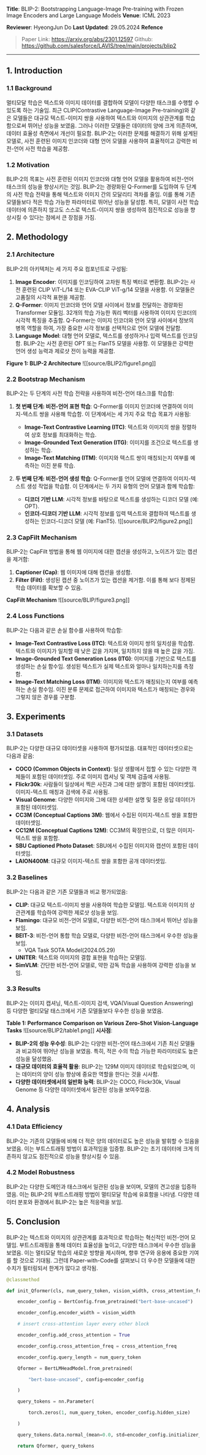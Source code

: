 **Title**: BLIP-2: Bootstrapping Language-Image Pre-training with Frozen Image Encoders and Large Language Models
**Venue**: ICML 2023

**Reviewer**: HyeongJun Do
**Last Updated**: 29.05.2024
**Refence**
> Paper Link: https://arxiv.org/abs/2301.12597
> Github: https://github.com/salesforce/LAVIS/tree/main/projects/blip2
---
## 1. Introduction

### 1.1 Background

멀티모달 학습은 텍스트와 이미지 데이터를 결합하여 모델이 다양한 태스크를 수행할 수 있도록 하는 기술임. 최근 CLIP(Contrastive Language-Image Pre-training)와 같은 모델들은 대규모 텍스트-이미지 쌍을 사용하여 텍스트와 이미지의 상관관계를 학습함으로써 뛰어난 성능을 보였음. 그러나 이러한 모델들은 데이터의 양에 크게 의존하며, 데이터 효율성 측면에서 개선이 필요함. BLIP-2는 이러한 문제를 해결하기 위해 설계된 모델로, 사전 훈련된 이미지 인코더와 대형 언어 모델을 사용하여 효율적이고 강력한 비전-언어 사전 학습을 제공함.

### 1.2 Motivation

BLIP-2의 목표는 사전 훈련된 이미지 인코더와 대형 언어 모델을 활용하여 비전-언어 태스크의 성능을 향상시키는 것임. BLIP-2는 경량화된 Q-Former를 도입하여 두 단계의 사전 학습 전략을 통해 텍스트와 이미지 간의 모달리티 격차를 줄임. 이를 통해 기존 모델들보다 적은 학습 가능한 파라미터로 뛰어난 성능을 달성함. 특히, 모델이 사전 학습 데이터에 의존하지 않고도 스스로 텍스트-이미지 쌍을 생성하여 점진적으로 성능을 향상시킬 수 있다는 점에서 큰 장점을 가짐.

## 2. Methodology

### 2.1 Architecture

BLIP-2의 아키텍처는 세 가지 주요 컴포넌트로 구성됨:

1. **Image Encoder**: 이미지를 인코딩하여 고차원 특징 벡터로 변환함. BLIP-2는 사전 훈련된 CLIP ViT-L/14 또는 EVA-CLIP ViT-g/14 모델을 사용함. 이 모델들은 고품질의 시각적 표현을 제공함.
2. **Q-Former**: 이미지 인코더와 언어 모델 사이에서 정보를 전달하는 경량화된 Transformer 모듈임. 32개의 학습 가능한 쿼리 벡터를 사용하여 이미지 인코더의 시각적 특징을 추출함. Q-Former는 이미지 인코더와 언어 모델 사이에서 정보의 병목 역할을 하여, 가장 중요한 시각 정보를 선택적으로 언어 모델에 전달함.
3. **Language Model**: 대형 언어 모델로, 텍스트를 생성하거나 입력 텍스트를 인코딩함. BLIP-2는 사전 훈련된 OPT 또는 FlanT5 모델을 사용함. 이 모델들은 강력한 언어 생성 능력과 제로샷 전이 능력을 제공함.

**Figure 1: BLIP-2 Architecture**
![[source/BLIP2/figure1.png]]

### 2.2 Bootstrap Mechanism

BLIP-2는 두 단계의 사전 학습 전략을 사용하여 비전-언어 태스크를 학습함:

1. **첫 번째 단계: 비전-언어 표현 학습**: Q-Former를 이미지 인코더에 연결하여 이미지-텍스트 쌍을 사용해 학습함. 이 단계에서는 세 가지 주요 학습 목표가 사용됨:
    
    - **Image-Text Contrastive Learning (ITC)**: 텍스트와 이미지의 쌍을 정렬하여 상호 정보를 최대화하는 학습.
    - **Image-Grounded Text Generation (ITG)**: 이미지를 조건으로 텍스트를 생성하는 학습.
    - **Image-Text Matching (ITM)**: 이미지와 텍스트 쌍이 매칭되는지 여부를 예측하는 이진 분류 학습.
2. **두 번째 단계: 비전-언어 생성 학습**: Q-Former를 언어 모델에 연결하여 이미지-텍스트 생성 작업을 학습함. 이 단계에서는 두 가지 유형의 언어 모델과 함께 학습함:
    
    - **디코더 기반 LLM**: 시각적 정보를 바탕으로 텍스트를 생성하는 디코더 모델 (예: OPT).
    - **인코더-디코더 기반 LLM**: 시각적 정보를 입력 텍스트와 결합하여 텍스트를 생성하는 인코더-디코더 모델 (예: FlanT5).
![[source/BLIP2/figure2.png]]

### 2.3 CapFilt Mechanism

BLIP-2는 CapFilt 방법을 통해 웹 이미지에 대한 캡션을 생성하고, 노이즈가 있는 캡션을 제거함:

1. **Captioner (Cap)**: 웹 이미지에 대해 캡션을 생성함.
2. **Filter (Filt)**: 생성된 캡션 중 노이즈가 있는 캡션을 제거함. 이를 통해 보다 정제된 학습 데이터를 확보할 수 있음.

**CapFilt Mechanism** 
![[source/BLIP/figure3.png]]
### 2.4 Loss Functions

BLIP-2는 다음과 같은 손실 함수를 사용하여 학습함:

- **Image-Text Contrastive Loss (ITC)**: 텍스트와 이미지 쌍의 일치성을 학습함. 텍스트와 이미지가 일치할 때 낮은 값을 가지며, 일치하지 않을 때 높은 값을 가짐.
- **Image-Grounded Text Generation Loss (ITG)**: 이미지를 기반으로 텍스트를 생성하는 손실 함수임. 생성된 텍스트가 실제 텍스트와 얼마나 일치하는지를 측정함.
- **Image-Text Matching Loss (ITM)**: 이미지와 텍스트가 매칭되는지 여부를 예측하는 손실 함수임. 이진 분류 문제로 접근하여 이미지와 텍스트가 매칭되는 경우와 그렇지 않은 경우를 구분함.

## 3. Experiments

### 3.1 Datasets

BLIP-2는 다양한 대규모 데이터셋을 사용하여 평가되었음. 대표적인 데이터셋으로는 다음과 같음:

- **COCO (Common Objects in Context)**: 일상 생활에서 접할 수 있는 다양한 객체들이 포함된 데이터셋임. 주로 이미지 캡셔닝 및 객체 검출에 사용됨.
- **Flickr30k**: 사람들이 일상에서 찍은 사진과 그에 대한 설명이 포함된 데이터셋임. 이미지-텍스트 매칭과 검색에 주로 사용됨.
- **Visual Genome**: 다양한 이미지와 그에 대한 상세한 설명 및 질문 응답 데이터가 포함된 데이터셋임.
- **CC3M (Conceptual Captions 3M)**: 웹에서 수집된 이미지-텍스트 쌍을 포함한 데이터셋임.
- **CC12M (Conceptual Captions 12M)**: CC3M의 확장판으로, 더 많은 이미지-텍스트 쌍을 포함함.
- **SBU Captioned Photo Dataset**: SBU에서 수집된 이미지와 캡션이 포함된 데이터셋임.
- **LAION400M**: 대규모 이미지-텍스트 쌍을 포함한 공개 데이터셋임.

### 3.2 Baselines

BLIP-2는 다음과 같은 기존 모델들과 비교 평가되었음:

- **CLIP**: 대규모 텍스트-이미지 쌍을 사용하여 학습한 모델임. 텍스트와 이미지의 상관관계를 학습하여 강력한 제로샷 성능을 보임.
- **Flamingo**: 대규모 비전-언어 모델로, 다양한 비전-언어 태스크에서 뛰어난 성능을 보임.
- **BEIT-3**: 비전-언어 통합 학습 모델로, 다양한 비전-언어 태스크에서 우수한 성능을 보임.
	- VQA Task SOTA Model(2024.05.29)
- **UNITER**: 텍스트와 이미지의 결합 표현을 학습하는 모델임.
- **SimVLM**: 간단한 비전-언어 모델로, 약한 감독 학습을 사용하여 강력한 성능을 보임.

### 3.3 Results

BLIP-2는 이미지 캡셔닝, 텍스트-이미지 검색, VQA(Visual Question Answering) 등 다양한 멀티모달 태스크에서 기존 모델들보다 우수한 성능을 보였음.

**Table 1: Performance Comparison on Various Zero-Shot Vision-Language Tasks** 
![[source/BLIP2/table1.png]]
**시사점**:

- **BLIP-2의 성능 우수성**: BLIP-2는 다양한 비전-언어 태스크에서 기존 최신 모델들과 비교하여 뛰어난 성능을 보였음. 특히, 적은 수의 학습 가능한 파라미터로도 높은 성능을 달성했음.
- **대규모 데이터의 효율적 활용**: BLIP-2는 129M 이미지 데이터로 학습되었으며, 이는 데이터의 양이 성능 향상에 중요한 역할을 한다는 것을 시사함.
- **다양한 데이터셋에서의 일반화 능력**: BLIP-2는 COCO, Flickr30k, Visual Genome 등 다양한 데이터셋에서 일관된 성능을 보여주었음.

## 4. Analysis

### 4.1 Data Efficiency

BLIP-2는 기존의 모델들에 비해 더 적은 양의 데이터로도 높은 성능을 발휘할 수 있음을 보였음. 이는 부트스트래핑 방법이 효과적임을 입증함. BLIP-2는 초기 데이터에 크게 의존하지 않고도 점진적으로 성능을 향상시킬 수 있음.

### 4.2 Model Robustness

BLIP-2는 다양한 도메인과 태스크에서 일관된 성능을 보이며, 모델의 견고성을 입증하였음. 이는 BLIP-2의 부트스트래핑 방법이 멀티모달 학습에 유효함을 나타냄. 다양한 데이터 분포와 환경에서 BLIP-2는 높은 적응력을 보임.

## 5. Conclusion

BLIP-2는 텍스트와 이미지의 상관관계를 효과적으로 학습하는 혁신적인 비전-언어 모델임. 부트스트래핑을 통해 데이터 효율성을 높이고, 다양한 태스크에서 우수한 성능을 보였음. 이는 멀티모달 학습의 새로운 방향을 제시하며, 향후 연구와 응용에 중요한 기여를 할 것으로 기대됨. 그런데 Paper-with-Code를 살펴보니 더 우수한 모델들에 대한 수치가 필터링되서 한계가 많다고 생각됨.


















```python
@classmethod

def init_Qformer(cls, num_query_token, vision_width, cross_attention_freq=2):

    encoder_config = BertConfig.from_pretrained("bert-base-uncased")

    encoder_config.encoder_width = vision_width

    # insert cross-attention layer every other block

    encoder_config.add_cross_attention = True

    encoder_config.cross_attention_freq = cross_attention_freq

    encoder_config.query_length = num_query_token

    Qformer = BertLMHeadModel.from_pretrained(

        "bert-base-uncased", config=encoder_config

    )

    query_tokens = nn.Parameter(

        torch.zeros(1, num_query_token, encoder_config.hidden_size)

    )

    query_tokens.data.normal_(mean=0.0, std=encoder_config.initializer_range)

    return Qformer, query_tokens
```